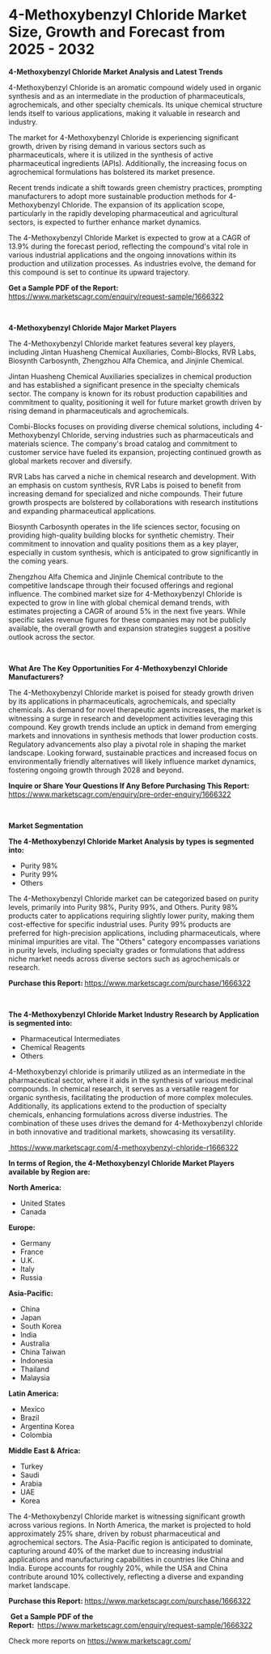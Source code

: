 <p><h1>4-Methoxybenzyl Chloride Market Size, Growth and Forecast from 2025 - 2032</h1></p><p><strong>4-Methoxybenzyl Chloride Market Analysis and Latest Trends</strong></p>
<p><p>4-Methoxybenzyl Chloride is an aromatic compound widely used in organic synthesis and as an intermediate in the production of pharmaceuticals, agrochemicals, and other specialty chemicals. Its unique chemical structure lends itself to various applications, making it valuable in research and industry. </p><p>The market for 4-Methoxybenzyl Chloride is experiencing significant growth, driven by rising demand in various sectors such as pharmaceuticals, where it is utilized in the synthesis of active pharmaceutical ingredients (APIs). Additionally, the increasing focus on agrochemical formulations has bolstered its market presence. </p><p>Recent trends indicate a shift towards green chemistry practices, prompting manufacturers to adopt more sustainable production methods for 4-Methoxybenzyl Chloride. The expansion of its application scope, particularly in the rapidly developing pharmaceutical and agricultural sectors, is expected to further enhance market dynamics. </p><p>The 4-Methoxybenzyl Chloride Market is expected to grow at a CAGR of 13.9% during the forecast period, reflecting the compound's vital role in various industrial applications and the ongoing innovations within its production and utilization processes. As industries evolve, the demand for this compound is set to continue its upward trajectory.</p></p>
<p><strong>Get a Sample PDF of the Report:&nbsp;</strong> <a href="https://www.marketscagr.com/enquiry/request-sample/1666322?utm_campaign=2208&utm_medium=2&utm_source=Github&utm_content=ia&utm_term=02022025&utm_id=4-methoxybenzyl-chloride">https://www.marketscagr.com/enquiry/request-sample/1666322</a></p>
<p>&nbsp;</p>
<p><strong>4-Methoxybenzyl Chloride Major Market Players</strong></p>
<p><p>The 4-Methoxybenzyl Chloride market features several key players, including Jintan Huasheng Chemical Auxiliaries, Combi-Blocks, RVR Labs, Biosynth Carbosynth, Zhengzhou Alfa Chemica, and Jinjinle Chemical. </p><p>Jintan Huasheng Chemical Auxiliaries specializes in chemical production and has established a significant presence in the specialty chemicals sector. The company is known for its robust production capabilities and commitment to quality, positioning it well for future market growth driven by rising demand in pharmaceuticals and agrochemicals.</p><p>Combi-Blocks focuses on providing diverse chemical solutions, including 4-Methoxybenzyl Chloride, serving industries such as pharmaceuticals and materials science. The company's broad catalog and commitment to customer service have fueled its expansion, projecting continued growth as global markets recover and diversify.</p><p>RVR Labs has carved a niche in chemical research and development. With an emphasis on custom synthesis, RVR Labs is poised to benefit from increasing demand for specialized and niche compounds. Their future growth prospects are bolstered by collaborations with research institutions and expanding pharmaceutical applications.</p><p>Biosynth Carbosynth operates in the life sciences sector, focusing on providing high-quality building blocks for synthetic chemistry. Their commitment to innovation and quality positions them as a key player, especially in custom synthesis, which is anticipated to grow significantly in the coming years.</p><p>Zhengzhou Alfa Chemica and Jinjinle Chemical contribute to the competitive landscape through their focused offerings and regional influence. The combined market size for 4-Methoxybenzyl Chloride is expected to grow in line with global chemical demand trends, with estimates projecting a CAGR of around 5% in the next five years. While specific sales revenue figures for these companies may not be publicly available, the overall growth and expansion strategies suggest a positive outlook across the sector.</p></p>
<p>&nbsp;</p>
<p><strong>What Are The Key Opportunities For 4-Methoxybenzyl Chloride Manufacturers?</strong></p>
<p><p>The 4-Methoxybenzyl Chloride market is poised for steady growth driven by its applications in pharmaceuticals, agrochemicals, and specialty chemicals. As demand for novel therapeutic agents increases, the market is witnessing a surge in research and development activities leveraging this compound. Key growth trends include an uptick in demand from emerging markets and innovations in synthesis methods that lower production costs. Regulatory advancements also play a pivotal role in shaping the market landscape. Looking forward, sustainable practices and increased focus on environmentally friendly alternatives will likely influence market dynamics, fostering ongoing growth through 2028 and beyond.</p></p>
<p><strong>Inquire or Share Your Questions If Any Before Purchasing This Report:</strong> <a href="https://www.marketscagr.com/enquiry/pre-order-enquiry/1666322?utm_campaign=2208&utm_medium=2&utm_source=Github&utm_content=ia&utm_term=02022025&utm_id=4-methoxybenzyl-chloride">https://www.marketscagr.com/enquiry/pre-order-enquiry/1666322</a></p>
<p>&nbsp;</p>
<p><strong>Market Segmentation</strong></p>
<p><strong>The 4-Methoxybenzyl Chloride Market Analysis by types is segmented into:</strong></p>
<p><ul><li>Purity 98%</li><li>Purity 99%</li><li>Others</li></ul></p>
<p><p>The 4-Methoxybenzyl Chloride market can be categorized based on purity levels, primarily into Purity 98%, Purity 99%, and Others. Purity 98% products cater to applications requiring slightly lower purity, making them cost-effective for specific industrial uses. Purity 99% products are preferred for high-precision applications, including pharmaceuticals, where minimal impurities are vital. The "Others" category encompasses variations in purity levels, including specialty grades or formulations that address niche market needs across diverse sectors such as agrochemicals or research.</p></p>
<p><strong>Purchase this Report:&nbsp;</strong><a href="https://www.marketscagr.com/purchase/1666322?utm_campaign=2208&utm_medium=2&utm_source=Github&utm_content=ia&utm_term=02022025&utm_id=4-methoxybenzyl-chloride">https://www.marketscagr.com/purchase/1666322</a></p>
<p>&nbsp;</p>
<p><strong>The 4-Methoxybenzyl Chloride Market Industry Research by Application is segmented into:</strong></p>
<p><ul><li>Pharmaceutical Intermediates</li><li>Chemical Reagents</li><li>Others</li></ul></p>
<p><p>4-Methoxybenzyl chloride is primarily utilized as an intermediate in the pharmaceutical sector, where it aids in the synthesis of various medicinal compounds. In chemical research, it serves as a versatile reagent for organic synthesis, facilitating the production of more complex molecules. Additionally, its applications extend to the production of specialty chemicals, enhancing formulations across diverse industries. The combination of these uses drives the demand for 4-Methoxybenzyl chloride in both innovative and traditional markets, showcasing its versatility.</p></p>
<p><a href="https://www.marketscagr.com/4-methoxybenzyl-chloride-r1666322?utm_campaign=2208&utm_medium=2&utm_source=Github&utm_content=ia&utm_term=02022025&utm_id=4-methoxybenzyl-chloride">&nbsp;https://www.marketscagr.com/4-methoxybenzyl-chloride-r1666322</a></p>
<p><strong>In terms of Region, the 4-Methoxybenzyl Chloride Market Players available by Region are:</strong></p>
<p>
    <p> <strong> North America: </strong>
        <ul>
            <li>United States</li>
            <li>Canada</li>
        </ul>
        </p> 
    <p> <strong> Europe: </strong>
        <ul>
            <li>Germany</li>
            <li>France</li>
            <li>U.K.</li>
            <li>Italy</li>
            <li>Russia</li>
        </ul>
        </p> 
    <p> <strong> Asia-Pacific: </strong>
        <ul>
            <li>China</li>
            <li>Japan</li>
            <li>South Korea</li>
            <li>India</li>
            <li>Australia</li>
            <li>China Taiwan</li>
            <li>Indonesia</li>
            <li>Thailand</li>
            <li>Malaysia</li>
        </ul>
        </p> 
    <p> <strong> Latin America: </strong>
        <ul>
            <li>Mexico</li>
            <li>Brazil</li>
            <li>Argentina Korea</li>
            <li>Colombia</li>
        </ul>
        </p> 
    <p> <strong> Middle East & Africa: </strong>
        <ul>
            <li>Turkey</li>
            <li>Saudi</li>
            <li>Arabia</li>
            <li>UAE</li>
            <li>Korea</li>
        </ul>
    </p>
    </p>
<p><p>The 4-Methoxybenzyl Chloride market is witnessing significant growth across various regions. In North America, the market is projected to hold approximately 25% share, driven by robust pharmaceutical and agrochemical sectors. The Asia-Pacific region is anticipated to dominate, capturing around 40% of the market due to increasing industrial applications and manufacturing capabilities in countries like China and India. Europe accounts for roughly 20%, while the USA and China contribute around 10% collectively, reflecting a diverse and expanding market landscape.</p></p>
<p><strong>Purchase this Report: </strong><a href="https://www.marketscagr.com/purchase/1666322?utm_campaign=2208&utm_medium=2&utm_source=Github&utm_content=ia&utm_term=02022025&utm_id=4-methoxybenzyl-chloride">https://www.marketscagr.com/purchase/1666322</a></p>
<p>&nbsp;<strong>Get a Sample PDF of the Report:&nbsp;&nbsp;</strong><a href="https://www.marketscagr.com/enquiry/request-sample/1666322?utm_campaign=2208&utm_medium=2&utm_source=Github&utm_content=ia&utm_term=02022025&utm_id=4-methoxybenzyl-chloride">https://www.marketscagr.com/enquiry/request-sample/1666322</a></p>
<p><strong></strong></p>
<p>Check more reports on <a href="https://www.marketscagr.com/?utm_campaign=2208&utm_medium=2&utm_source=Github&utm_content=ia&utm_term=02022025&utm_id=4-methoxybenzyl-chloride">https://www.marketscagr.com/</a></p>